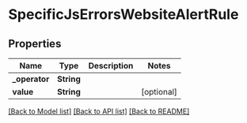# SpecificJsErrorsWebsiteAlertRule

## Properties
Name | Type | Description | Notes
------------ | ------------- | ------------- | -------------
**_operator** | **String** |  | 
**value** | **String** |  | [optional] 

[[Back to Model list]](../README.md#documentation-for-models) [[Back to API list]](../README.md#documentation-for-api-endpoints) [[Back to README]](../README.md)


